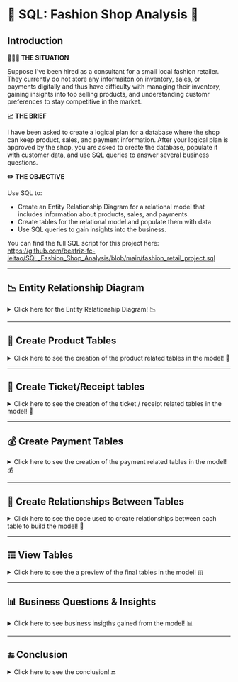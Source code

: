 # 👚 SQL: Fashion Shop Analysis 👕

## Introduction
	  
**👩🏻‍💼 THE SITUATION** 

Suppose I've been hired as a consultant for a small local fashion retailer. They currently do not store any informaiton on inventory, sales, or payments digitally and thus have difficulty with managing their inventory, gaining insights into top selling products, and understanding customr preferences to stay competitive in the market.

**📈 THE BRIEF**

I have been asked to create a logical plan for a database where the shop can keep product, sales, and payment information. After your logical plan is approved by the shop, you are asked to create the database, populate it with customer data, and use SQL queries to answer several business questions.

**✏️ THE OBJECTIVE**

Use SQL to:
- Create an Entity Relationship Diagram for a relational model that includes information about products, sales, and payments.
- Create tables for the relational model and populate them with data
- Use SQL queries to gain insights into the business.

You can find the full SQL script for this project here: https://github.com/beatriz-fc-leitao/SQL_Fashion_Shop_Analysis/blob/main/fashion_retail_project.sql
		
***

## 📉 Entity Relationship Diagram
<details> 
<summary>
Click here for the Entity Relationship Diagram! 📉
</summary>
	
<kbd><img src="https://github.com/beatriz-fc-leitao/SQL_projects/blob/main/final_ERD.png" width="750" height="480"></kbd>

You can also find it here: https://github.com/beatriz-fc-leitao/SQL_Fashion_Shop_Analysis/blob/main/fashion_retail_data_model.mwb

</details> 
	
***

## 👚 Create Product Tables
<details> 
<summary>
Click here to see the creation of the product related tables in the model! 👚
</summary>
	
**PRODUCT TABLE**
```sql
CREATE TABLE PRODUCT(
   PRODUCT_ID BIGINT NOT NULL,
   TYPE_ID BIGINT NOT NULL,
   SIZE_CODE CHAR(2),
   COLOR_CODE CHAR (6),
   PRODUCT_NAME VARCHAR(40) NOT NULL,
   BRAND_ID BIGINT NOT NULL, 
   GENDER_ID BIGINT NOT NULL,
   DESCRIPTION VARCHAR(100) NOT NULL,
   PRIMARY KEY (PRODUCT_ID)
);
```
	
**BRAND TABLE**
```sql
CREATE TABLE BRAND(
   BRAND_ID BIGINT NOT NULL,
   BRAND_NAME VARCHAR(40) NOT NULL,
   EMAIL VARCHAR(40),
   PRIMARY KEY (BRAND_ID)
);
```
	
**COLOR TABLE**
```sql
CREATE TABLE COLOR(
   COLOR_CODE CHAR(6) NOT NULL,
   COLOR_NAME VARCHAR(20) NOT NULL,
   PRIMARY KEY (COLOR_CODE)
);
```	

**CATEGORY TABLE**
```sql
CREATE TABLE CATEGORY(
   CATEGORY_ID BIGINT NOT NULL,
   CATEGORY_NAME VARCHAR(40) NOT NULL,
   PRIMARY KEY (CATEGORY_ID)
);
```

**SIZE TABLE**
```sql
CREATE TABLE SIZE(
   SIZE_CODE CHAR(2) NOT NULL,
   DESCRIPTION VARCHAR(40) NOT NULL,
   PRIMARY KEY (SIZE_CODE)
);
```
	
**TYPE TABLE**
```sql
CREATE TABLE TYPE(
   TYPE_ID BIGINT NOT NULL,
   TYPE_NAME VARCHAR(40) NOT NULL,
   CATEGORY_ID BIGINT,
   PRIMARY KEY (TYPE_ID)
);
```
	
**GENDER TABLE**
```sql
CREATE TABLE GENDER(
   GENDER_ID BIGINT NOT NULL,
   GENDER_NAME VARCHAR(40) NOT NULL,
   PRIMARY KEY (GENDER_ID)
);
```	
	
</details> 
	
***

## 🧾 Create Ticket/Receipt tables
<details> 
<summary>
Click here to see the creation of the ticket / receipt related tables in the model! 🧾
</summary>
	
**TICKET TABLE**
```sql
CREATE TABLE TICKET(
   TICKET_ID BIGINT NOT NULL AUTO_INCREMENT,
   TIMEPLACED TIMESTAMP NOT NULL,
   EMPLOYEE_ID INTEGER NOT NULL,
   CUSTOMER_ID INTEGER NOT NULL,
   TOTAL_PRODUCT DECIMAL(20,5) NOT NULL,
   TOTAL_TAX DECIMAL(20,5) NOT NULL,
   TOTAL_ORDER DECIMAL(20,5) NOT NULL,
   CCPAYMENT_ID BIGINT NOT NULL,
   PRIMARY KEY (TICKET_ID)
);
```
	
**TICKET_ITEM TABLE**
```sql
CREATE TABLE TICKET_ITEM(
   TICKET_ID BIGINT NOT NULL,
   NUMSEQ SMALLINT NOT NULL,
   PRODUCT_ID BIGINT NOT NULL,
   QUANTITY SMALLINT NOT NULL,
   PRICE DECIMAL(20,5) NOT NULL,
   TAX_AMOUNT DECIMAL(20,5) NOT NULL,
   PRODUCT_AMOUNT DECIMAL(20,5) NOT NULL,
   PRIMARY KEY (TICKET_ID, NUMSEQ)
);
```
	
**EMPLOYEE TABLE**
```sql
CREATE TABLE EMPLOYEE(
   EMPLOYEE_ID INT NOT NULL,
   FIRSTNAME VARCHAR(40) NOT NULL,
   LASTNAME VARCHAR(40) NOT NULL,
   DOB DATE,
   EMAIL VARCHAR(40),
   PHONENO VARCHAR(20),
   PRIMARY KEY (EMPLOYEE_ID)
);
```	

**CUSTOMER TABLE**
```sql
CREATE TABLE CUSTOMER(
   CUSTOMER_ID INT NOT NULL,
   FIRSTNAME VARCHAR(40) NOT NULL,
   LASTNAME VARCHAR(40) NOT NULL,
   DOB DATE,
   EMAIL VARCHAR(40),
   PHONENO VARCHAR(20),
   PRIMARY KEY (CUSTOMER_ID)
);
```
	
</details> 
	
***

## 💰 Create Payment Tables
<details> 
<summary>
Click here to see the creation of the payment related tables in the model! 💰
</summary>
	
**CC PAYMENT TABLE**
```sql
CREATE TABLE CCPAYMENT (
   CCPAYMENT_ID BIGINT NOT NULL AUTO_INCREMENT,
   CCPAYTRAN_ID BIGINT,
   EXPECTED_AMOUNT DECIMAL(20,5) NOT NULL,
   APPROVING_AMOUNT	DECIMAL(20,5),
   APPROVED_AMOUNT DECIMAL(20,5),
   CCPAYMENT_STATE CHAR(1) NOT NULL,
   TIMECREATED TIMESTAMP NOT NULL,
   TIMEUPDATED TIMESTAMP,
   TIMEEXPIRED TIMESTAMP,
   PRIMARY KEY (CCPAYMENT_ID)
);
```
	
**CC CARD TABLE**
```sql
CREATE TABLE CCPAYMENT_CARD (
   CCPAYMENT_ID BIGINT NOT NULL,
   PAYMENT_TYPE CHAR(2) NOT NULL,
   IS_ENCRYPT CHAR(1) NOT NULL,
   CARD_NUMBER VARCHAR(64) NOT NULL,
   BANKNAME VARCHAR(64) NOT NULL,
   CCEXPDATE CHAR(6) NOT NULL,
   CCENTRY_METHOD VARCHAR(20) NOT NULL,
   PRIMARY KEY (CCPAYMENT_ID)
);
```
	
**CC PAYMENT TYPE TABLE**
```sql
CREATE TABLE CCPAYMENT_TYPE (
   CCTYPE CHAR(2) NOT NULL,
   DESCRIPTION VARCHAR(40) NOT NULL,
   PRIMARY KEY (CCTYPE)
);
```	

**PAYMENT STATE TABLE**
```sql
CREATE TABLE CCPAYMENT_STATE (
   CCSTATE CHAR(1) NOT NULL,
   DESCRIPTION VARCHAR(40) NOT NULL,
   PRIMARY KEY (CCSTATE)
);
```

**CC METHOD TABLE**
```sql
CREATE TABLE CCENTRY_METHOD (
   CCMETHOD CHAR(1) NOT NULL,
   DESCRIPTION VARCHAR(40) NOT NULL,
   PRIMARY KEY (CCMETHOD)
);
```
	
</details> 

***

## 🔗 Create Relationships Between Tables
<details> 
<summary>
Click here to see the code used to create relationships between each table to build the model! 🔗
</summary>

**Creating relationships between product tables**
```sql
#ALTERING PRODUCT TABLE
ALTER TABLE PRODUCT 
   ADD FOREIGN KEY (TYPE_ID) REFERENCES TYPE(TYPE_ID)
   ON UPDATE CASCADE ON DELETE RESTRICT;

ALTER TABLE PRODUCT 
   ADD FOREIGN KEY (COLOR_CODE) REFERENCES COLOR(COLOR_CODE)
   ON UPDATE CASCADE ON DELETE RESTRICT;

ALTER TABLE PRODUCT 
   ADD FOREIGN KEY (GENDER_ID) REFERENCES GENDER(GENDER_ID)
   ON UPDATE CASCADE ON DELETE RESTRICT;

ALTER TABLE PRODUCT 
   ADD FOREIGN KEY (SIZE_CODE) REFERENCES SIZE(SIZE_CODE)
   ON UPDATE CASCADE ON DELETE RESTRICT;
   
ALTER TABLE PRODUCT 
   ADD FOREIGN KEY (BRAND_ID) REFERENCES BRAND(BRAND_ID)
   ON UPDATE CASCADE ON DELETE RESTRICT;
   
#ALTERING TYPE TABLE
ALTER TABLE TYPE 
   ADD FOREIGN KEY (CATEGORY_ID) REFERENCES CATEGORY(CATEGORY_ID)
   ON UPDATE CASCADE ON DELETE RESTRICT;
```

**Creating relationships between ticket/receipt tables**
```sql   
#ALTER TICKET_ITEM TABLE
ALTER TABLE TICKET_ITEM 
   ADD FOREIGN KEY (PRODUCT_ID) REFERENCES PRODUCT(PRODUCT_ID)
   ON UPDATE CASCADE ON DELETE RESTRICT;

ALTER TABLE TICKET_ITEM 
   ADD FOREIGN KEY (TICKET_ID) REFERENCES TICKET(TICKET_ID)
   ON UPDATE CASCADE ON DELETE RESTRICT;
   
#ALTER TICKET TABLE
ALTER TABLE TICKET
   ADD FOREIGN KEY (EMPLOYEE_ID) REFERENCES EMPLOYEE(EMPLOYEE_ID)
   ON UPDATE CASCADE ON DELETE RESTRICT;

ALTER TABLE TICKET
   ADD FOREIGN KEY (CUSTOMER_ID) REFERENCES CUSTOMER(CUSTOMER_ID)
   ON UPDATE CASCADE ON DELETE RESTRICT;

ALTER TABLE TICKET
   ADD FOREIGN KEY (CCPAYMENT_ID) REFERENCES CCPAYMENT(CCPAYMENT_ID)
   ON UPDATE CASCADE ON DELETE RESTRICT;
```
	
**Creating relationships between payment tables**
```sql
#ALTER CCPAYMENT TABLE
ALTER TABLE CCPAYMENT 
   ADD FOREIGN KEY (CCPAYMENT_STATE)
   REFERENCES CCPAYMENT_STATE (CCSTATE);
   
#ALTER CCPAYMENT_CARD TABLE
ALTER TABLE CCPAYMENT_CARD 
   ADD FOREIGN KEY (CCENTRY_METHOD)
   REFERENCES CCENTRY_METHOD (CCMETHOD);

ALTER TABLE CCPAYMENT_CARD 
   ADD FOREIGN KEY (PAYMENT_TYPE)
   REFERENCES CCPAYMENT_TYPE (CCTYPE);
   
ALTER TABLE CCPAYMENT_CARD 
   ADD FOREIGN KEY (CCPAYMENT_ID)
   REFERENCES CCPAYMENT (CCPAYMENT_ID);
```
	
</details> 

***
	
## 𝌠 View Tables
<details> 
<summary>
Click here to see the a preview of the final tables in the model! 𝌠
</summary>

<br>
Below you can see a preview (first 3 rows) of each final table. The full tables can be found as CSV files in this repo. The data was inserted directly into each table using SQL insert statements.

```sql
# General structure for data inserts
INSERT INTO <TABLE NAME> VALUES
(data);
```

** PRODUCT TABLE**
|PRODUCT_ID|TYPE_ID  |SIZE_CODE|COLOR_CODE|PRODUCT_NAME|BRAND_ID|GENDER_ID|DESCRIPTION        |
|----------|---------|---------|----------|------------|--------|---------|-------------------|
|2039      |10001335 |M        |009933    |Trousers    |86010900|30003891 |sustainable        |
|8500      |10001334 |L        |ffff00    |Skirt       |86010700|30004039 |Made with love     |
|9850      |100001350|L        |000000    |Waistcoat   |86010500|30003891 |Made with love     |

**BRAND TABLE**
|BRAND_ID|BRAND_NAME|EMAIL|
|--------|----------|-----|
|86010100|GAP       |contact@gap.com|
|86010200|American Eagle|contact@ae.com|
|86010300|HM        |contact@hm.com|

**COLOR TABLE**
|COLOR_CODE|COLOR_NAME|
|----------|----------|
|000000    |Black     |
|0000b3    |Blue      |
|009933    |Green     |

**CATEGORY TABLE**
|CATEGORY_ID|CATEGORY_NAME|
|-----------|-------------|
|67010300   |Lower Body Wear/Bottoms|
|67010800   |Upper Body Wear/Tops|
	

**SIZE TABLE**
|SIZE_CODE|DESCRIPTION|
|---------|-----------|
|L        |Large      |
|M        |Medium     |
|S        |Small      |

**TYPE TABLE**
|TYPE_ID|TYPE_NAME|CATEGORY_ID|
|-------|---------|-----------|
|10001334|Skirts   |67010300   |
|10001335|Trousers/Shorts|67010300   |
|10001352|Shirts/Blouses/Polo Shirts/T-shirts|67010800   |
	
**GENDER TABLE**
|GENDER_ID|GENDER_NAME|
|---------|-----------|
|30003891 |FEMALE     |
|30004039 |MALE       |
|30004340 |UNISEX     |

**TICKET TABLE**
|TICKET_ID|TIMEPLACED|EMPLOYEE_ID|CUSTOMER_ID|TOTAL_PRODUCT|TOTAL_TAX|TOTAL_ORDER|CCPAYMENT_ID|
|---------|----------|-----------|-----------|-------------|---------|-----------|------------|
|36701285 |2022-01-09 11:00:18|3          |1          |4.00000      |22.56000 |163.56000  |355501500143|
|48937606 |2022-04-02 17:01:15|3          |2          |3.00000      |12.00800 |87.05800   |178691081716|
|53957703 |2022-05-22 14:02:34|4          |3          |1.00000      |37.10400 |269.00400  |72857319254 |

**TICKET ITEM TABLE**
|TICKET_ID|NUMSEQ   |PRODUCT_ID|QUANTITY|PRICE  |TAX_AMOUNT|PRODUCT_AMOUNT|
|---------|---------|----------|--------|-------|----------|--------------|
|36701285 |1        |645158    |2       |70.50000|11.28000  |141.00000     |
|48937606 |2        |202412    |1       |75.05000|12.00800  |75.05000      |
|53957703 |3        |9850      |2       |115.95000|18.55200  |231.90000     |

**EMPLOYEE TABLE**
|EMPLOYEE_ID|FIRSTNAME|LASTNAME|DOB|EMAIL  |PHONENO  |
|-----------|---------|--------|---|-------|---------|
|1          |Carlos   |Lopez   |1992-01-01|c.lopez@store.com|34615824328|
|2          |Maria    |Salim   |1989-03-29|m.salim@store.com|34670561337|
|3          |Sami     |Omari   |1970-02-23|s.omari@store.com|34655870193|

**CUSTOMER TABLE**
|CUSTOMER_ID|FIRSTNAME|LASTNAME|DOB|EMAIL  |PHONENO  |
|-----------|---------|--------|---|-------|---------|
|1          |Emilia   |Kenny   |1995-05-02|e.kenny@gmail.com|34615824324|
|2          |Ivanna   |Ovens   |1982-05-19|ivanna.o@hotmail.com|34673561237|
|3          |Mariana  |Rea     |1979-01-11|m.rea79@gmail.com|34653870093|

**CCPAYMENT TABLE**
|CCPAYMENT_ID|CCPAYTRAN_ID|EXPECTED_AMOUNT|APPROVING_AMOUNT|APPROVED_AMOUNT|CCPAYMENT_STATE|TIMECREATED        |TIMEUPDATED        |TIMEEXPIRED        |
|------------|------------|---------------|----------------|---------------|---------------|-------------------|-------------------|-------------------|
|8305929187  |330749321073|1782.31680     |1782.31680      |1782.31680     |2              |2022-03-18 15:03:23|2022-03-18 15:03:59|2022-03-18 15:05:15|
|16837199743 |277654323148|662.36000      |662.36000       |662.36000      |2              |2022-05-20 10:33:32|2022-05-20 10:34:31|2022-05-20 10:36:21|
|23671563807 |127187561115|154.28000      |154.28000       |154.28000      |2              |2022-01-27 12:30:49|2022-01-27 12:32:21|2022-01-27 12:33:11|

**CC CARD TABLE**
|CCPAYMENT_ID|PAYMENT_TYPE|IS_ENCRYPT|CARD_NUMBER|BANKNAME|CCEXPDATE|CCENTRY_METHOD     |
|------------|------------|----------|-----------|--------|---------|-------------------|
|8305929187  |AM          |Y         |344491990131977|Santander|21       |2                  |
|16837199743 |MC          |Y         |5500380688224633|Caixabank|19       |2                  |
|23671563807 |VS          |Y         |4539110207988444|Santander|21       |0                  |

**CC PAYMENT TYPE TABLE**
|CCTYPE|DESCRIPTION|
|------|-----------|
|AM    |American Express|
|BK    |Other bank card|
|MC    |MasterCard |
	
**CC PAYMENT STATE TABLE**
|CCSTATE|DESCRIPTION|
|-------|-----------|
|0      |new        |
|1      |approving  |
|2      |approved   |
	
** CCENTRY METHOD TABLE**
|CCMETHOD|DESCRIPTION|
|--------|-----------|
|0       |Swiping    |
|1       |Dipping    |
|2       |Contactless|
	
</details>

***
## 📊 Business Questions & Insights
<details> 
<summary>
Click here to see business insigths gained from the model! 📊
</summary>

<br>

In this section, I defined 5 business questions and answered them using SQL queries. The main objective leverage the model and the data to help the fashion shop make informed decisions, improve sales, and stay ahead of their competition. You can find the questions below

**Question 1: Which are the top 3 colors sold last season (summer 2022)?**
```sql
SELECT A.COLOR_NAME COLOR, COUNT(A.COLOR_NAME) NUMBER_ITEMS_SOLD
FROM COLOR A 
JOIN PRODUCT B ON (A.COLOR_CODE = B.COLOR_CODE)
JOIN TICKET_ITEM C ON (B.PRODUCT_ID = C.PRODUCT_ID)
JOIN TICKET D ON (C.TICKET_ID = D.TICKET_ID)
WHERE DATE(D.TIMEPLACED) BETWEEN '2022-06-21' AND '2022-09-23'
GROUP BY A.COLOR_NAME
ORDER BY 2 DESC
LIMIT 3;
```

|COLOR |NUMBER_ITEMS_SOLD|
|------|-----------------|
|Pink  |3                |
|Black |2                |
|Green |2                |

Here we see that pink, black, and green were the top 3 colors last season. The shop can use this information to optimize their inventory management Specifically, to capitalize on the popularity of these colors, the shop can focus on stocking up on more products that feature these colors in their upcoming collections. They can also highlight these colors in their marketing campaigns to appeal to their target audience's preferences. Moreover, they can consider creating exclusive promotions or discounts on items that come in these colors to drive sales and attract customers. In the future, they should monitor customer feedback and market trends to stay up to date on changing color preferences and adjust their strategies accordingly.

**Question 2: How much money was spent per credit card type?**
```sql
SELECT A.DESCRIPTION CREDIT_CARD_TYPE, ROUND(SUM(D.TOTAL_ORDER),2) AMOUNT_SPENT
FROM CCPAYMENT_TYPE A
JOIN CCPAYMENT_CARD B ON (A.CCTYPE = B.PAYMENT_TYPE)
JOIN CCPAYMENT C ON (B.CCPAYMENT_ID = C.CCPAYMENT_ID)
JOIN TICKET D ON (C.CCPAYMENT_ID = D.CCPAYMENT_ID)
GROUP BY A.DESCRIPTION;
```

|CREDIT_CARD_TYPE|AMOUNT_SPENT|
|----------------|------------|
|American Express|3350.58     |
|Other bank card |3774.98     |
|MasterCard      |3813.42     |
|Visa            |4279.19     |
	
Here we see that American Express was the credit card with which more money was spent on purchases at the shop followed by "Other bank card", then MasterCard, and finally Visa. The shop can leverage this insight to make informed decisions regarding their payment processing and marketing strategies. For instance, they can consider offering exclusive promotions or discounts to customers who use these payment methods to encourage their use. Additionally, they could collaborate with these banks to create co-branded marketing campaigns or offer loyalty or rewards programs to their mutual customers. By capitalizing on these popular payment methods, the shop can attract more customers and drive sales.

**Question 3: What is the average amount spent per type of clothes?**
```sql
SELECT D.TYPE_NAME TYPE_OF_CLOTHES, ROUND(AVG(A.TOTAL_ORDER),2) AVG_AMOUNT_SPENT
FROM TICKET A 
JOIN TICKET_ITEM B ON (A.TICKET_ID = B.TICKET_ID)
JOIN PRODUCT C ON (B.PRODUCT_ID = C.PRODUCT_ID)
JOIN TYPE D ON (C.TYPE_ID = D.TYPE_ID)
GROUP BY D.TYPE_NAME;
```

|TYPE_OF_CLOTHES |AVG_AMOUNT_SPENT|
|----------------|----------------|
|Skirts          |759.84          |
|Trousers/Shorts |613.45          |
|Shirts/Blouses/Polo Shirts/T-shirts|702.23          |
|Sweaters/Pullovers|439.63          |
|Jackets/Blazers/Cardigans/Waistcoats|579.61          |

Here we see that on avergae over the last season, customers spent the most money on skirts, followed by toursers/shorts, then shirt, then sweaters, and lastly jackets. The shop can leverage this information to optimize their inventory management, specifically, they can ensure that they have enough stock of the items for which most money was spent on, such as skirts and  trousers/shorts. Additionally, they can offer a wider variety of styles and colors in these categories to meet customer demand and appeal to a broader range of customers. They can also use these insights to inform their marketing and sales strategies by considering featuring items in the high-priced categories prominently in their marketing campaigns, and offering exclusive promotions or discounts on items in these categories to drive sales further.

**Question 4: Which brand results in the most profit?**
```sql
SELECT A.BRAND_NAME, ROUND(SUM(C.PRODUCT_AMOUNT),2) PROFIT
FROM BRAND A
JOIN PRODUCT B ON (A.BRAND_ID = B.BRAND_ID)
JOIN TICKET_ITEM C ON (B.PRODUCT_ID = C.PRODUCT_ID)
GROUP BY A.BRAND_NAME
ORDER BY 2 DESC
LIMIT 1;
```

|BRAND_NAME      |PROFIT |
|----------------|-------|
|Nautica         |3404.94|
	
Here we see that Nautica was the brand that generated the highest profit. Knowign this, the shop can continue to collaborate with Nautica and offer an increased range of Nautica lothing items to further increase sales and convert one-ff customers who purchased Nautica products to loyal recurring customers. If this pattern is observed again in the coming season, the shop could also renegotiate their contract with Nautica to make it more favourable. Additionally, the shop could also analyze the characteristics of the Nautica brand and its products to identify opportunities to expand their product offerings in a similar style or price range, as well as to adjust their pricing strategies to optimize revenue and profitability.
	
**Question 5: Which customer bought the largest number of female clothes?**
```sql
SELECT CONCAT(A.FIRSTNAME,' ',A.LASTNAME) CUSTOMER_NAME, SUM(C.QUANTITY) FEMALE_ITEMS_PURCHASED
FROM CUSTOMER A
JOIN TICKET B ON (A.CUSTOMER_ID = B.CUSTOMER_ID)
JOIN TICKET_ITEM C ON (B.TICKET_ID = C.TICKET_ID)
JOIN PRODUCT D ON (C.PRODUCT_ID = D.PRODUCT_ID)
JOIN GENDER E ON (D.GENDER_ID = E.GENDER_ID)
WHERE E.GENDER_NAME = 'FEMALE'
GROUP BY A.CUSTOMER_ID
ORDER BY 2 DESC
LIMIT 1;
```

|CUSTOMER_NAME   |FEMALE_ITEMS_PURCHASED|
|----------------|----------------------|
|Ivanna Ovens    |20                    |
	
Here we see that Ivanna Ovens was the customer who purchased the largest number of female clothes. Knowing this, the shop can use this insight to identify similar customers who are likely to make frequent purchases and tailor marketing campaigns and promotions to target them specifically. Also, they can offer exclusive perks and discounts to top customers like Ivanna, such as early access to new products or free shipping, to encourage them to continue shopping with the business. Lastly, the shop can could improve customer loyalty and satisfaction by providing excellent customer service and personalized recommendations based on past purchases. They can also reach out to top customers like Ivanna to gather feedback and insights on their shopping experiences, and use this information to make improvements and adjustments to their products and services.
	
</details>

***
	
## 🔚 Conclusion
<details> 
<summary>
Click here to see the conclusion! 🔚
</summary>

<br>
	
In this project, I have created a normalized operational database for the little fashion shop. It is a relational database created using MySQL that contains data on shop products, sales, payments, employees, and customers. This database business value to the shop as they are now able to store their data digitally and leverage it to make informed business decisions regarding inventory management, product offerings, and sales and marketing strategies. 
	
Specifically, I found that the top three colors of the last season were pink, black, and green; American Express, "Other bank card", MasterCard, and Visa were the top banks with the most money spent; customers spent the most money on average on skirts, followed by trousers/shorts, shirts, sweaters, and jackets; Nautica was the brand that generated the most profit, and Ivanna Ovens was the top customer with the most purchases.

By leveraging these insights, the business can optimize their inventory management by ensuring that they have enough stock of the most popular products and brands. They can also use these insights to tailor their marketing campaigns and promotions to target the most profitable customer segments, such as top customers or those interested in high-priced categories. Additionally, they can use customer feedback and market trends to inform their product offerings and pricing strategies, ultimately improving their overall profitability and customer satisfaction!
